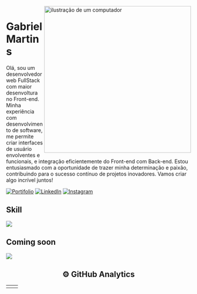 <img src="https://raw.githubusercontent.com/MicaelliMedeiros/micaellimedeiros/master/image/computer-illustration.png" alt="ilustração de um computador" min-width="400px" max-width="400px" width="400px" align="right">

# Gabriel Martins</h1>
  

Olá, sou um desenvolvedor web FullStack com maior desenvoltura no Front-end. Minha experiência com desenvolvimento de software, me permite criar interfaces de usuário envolventes e funcionais, e integração eficientemente do Front-end com Back-end. Estou entusiasmado com a oportunidade de trazer minha determinação e paixão, contribuindo para o sucesso contínuo de projetos inovadores. Vamos criar algo incrível juntos!

[<img src="https://img.shields.io/badge/Portfolio-%23000000.svg?style=for-the-badge&logo=firefox&logoColor=#FF7139" alt="Portifolio"/>](https://portifolio-gabriel-martins.vercel.app)
[<img src="https://img.shields.io/badge/linkedin-%230077B5.svg?style=for-the-badge&logo=linkedin&logoColor=white" alt="LinkedIn"/>](https://www.linkedin.com/in/gabriel-martins-228108190/)
[<img src="https://img.shields.io/badge/Instagram-%23E4405F.svg?style=for-the-badge&logo=Instagram&logoColor=white" alt="Instagram"/>](https://www.instagram.com/gabriel_kmartins/)

## Skill

<p align="left" >
  <a href="https://skillicons.dev">
    <img src="https://skillicons.dev/icons?i=react,ts,js,tailwind,nodejs,html,css" />
  </a>
</p>

## Coming soon


<a href="https://skillicons.dev">
  <img src="https://skillicons.dev/icons?i=mongodb,sequelize,docker" />
</a>



<h2 align="center">
  ⚙️ GitHub Analytics
</h2>


<table align="center" >
  <tr>
    <td>
      <img alt="" src="https://github-readme-stats-sigma-five.vercel.app/api?username=gabrielmartinsss&theme=tokyonight&show_icons=true">
    </td>
    <td>
      <img alt="" src='https://github-readme-stats.vercel.app/api/top-langs/?username=gabrielmartinsss&theme=tokyonight&layout=compact'>
    </td>
  </tr>
</table>

  

  


